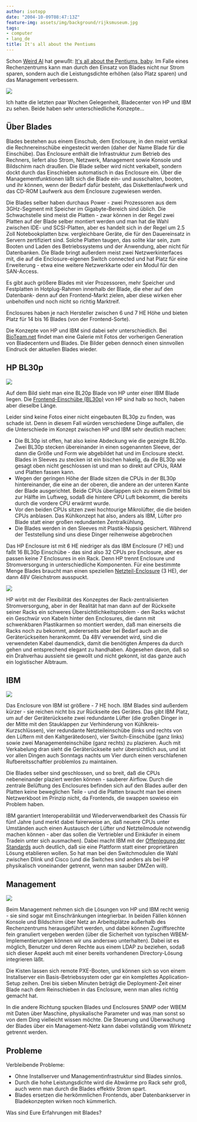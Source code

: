 ```yaml
---
author: isotopp
date: "2004-10-09T08:47:13Z"
feature-img: assets/img/background/rijksmuseum.jpg
tags:
- computer
- lang_de
title: It's all about the Pentiums
---
```

Schon [Weird Al](http://www.weirdal.com/) hat gewußt: [It's all about the Pentiums, baby](http://www.song-text.com/146/). Im Falle eines Rechenzentrums kann man durch den Einsatz von Blades nicht nur Strom sparen, sondern auch die Leistungsdichte erhöhen (also Platz sparen) und das Management verbessern.

![](/uploads/hp-bl30p.gif)

Ich hatte die letzten paar Wochen Gelegenheit, Bladecenter von HP und IBM zu sehen. Beide haben sehr unterschiedliche Konzepte...

## Über Blades

Blades bestehen aus einem Einschub, dem Enclosure, in den meist vertikal die Rechnereinschübe eingesteckt werden (daher der Name Blade für die Einschübe). Das Enclosure enthält die Infrastruktur zum Betrieb des Rechners, liefert also Strom, Netzwerk, Management sowie Konsole und Bildschirm nach draußen. Die Blade selber wird nicht verkabelt, sondern dockt durch das Einschieben automatisch in das Enclosure ein. Über die Managementfunktionen läßt sich die Blade ein- und ausschalten, booten, und ihr können, wenn der Bedarf dafür besteht, das Diskettenlaufwerk und das CD-ROM Laufwerk aus dem Enclosure zugewiesen werden.

Die Blades selber haben durchaus Power - zwei Prozessoren aus dem 3GHz-Segment mit Speicher im Gigabyte-Bereich sind üblich. Die Schwachstelle sind meist die Platten - zwar können in der Regel zwei Platten auf der Blade selber montiert werden und man hat die Wahl zwischen IDE- und SCSI-Platten, aber es handelt sich in der Regel um 2.5 Zoll Notebookplatten bzw. vergleichbare Geräte, die für den Dauereinsatz in Servern zertifiziert sind. Solche Platten taugen, das sollte klar sein, zum Booten und Laden des Betriebssystems und der Anwendung, aber nicht für Datenbanken. Die Blade bringt außerdem meist zwei Netzwerkinterfaces mit, die auf die Enclosure-eigenen Switch connected und hat Platz für eine Erweiterung - etwa eine weitere Netzwerkkarte oder ein Modul für den SAN-Access.

Es gibt auch größere Blades mit vier Prozessoren, mehr Speicher und Festplatten in Hotplug-Rahmen innerhalb der Blade, die eher auf den Datenbank- denn auf den Frontend-Markt zielen, aber diese wirken eher unbeholfen und noch nicht so richtig Marktreif.

Enclosures haben je nach Hersteller zwischen 6 und 7 HE Höhe und bieten Platz für 14 bis 16 Blades (von der Frontend-Sorte).

Die Konzepte von HP und IBM sind dabei sehr unterschiedlich. Bei [BioTeam.net](http://bioteam.net/gallery/miscBladeServers) findet man eine Galerie mit Fotos der vorherigen Generation von Bladecentern und Blades. Die Bilder geben dennoch einen sinnvollen Eindruck der aktuellen Blades wieder.

## HP BL30p

[![](/uploads/bladevergleich.jpg)](http://bioteam.net/gallery/miscBladeServers/Roll_24_16)

Auf dem Bild sieht man eine BL20p Blade von HP unter einer IBM Blade liegen. Die 
[Frontend-Einschübe (BL30p)](http://h18004.www1.hp.com/products/servers/proliant-bl/p-class/30p/) von HP sind halb so hoch, haben aber dieselbe Länge. 

Leider sind keine Fotos einer nicht eingebauten BL30p zu finden, was schade ist. Denn in diesem Fall würden verschiedene Dinge auffallen, die die Unterschiede im Konzept zwischen HP und IBM sehr deutlich machen: 

- Die BL30p ist offen, hat also keine Abdeckung wie die gezeigte BL20p. Zwei BL30p stecken übereinander in einen sogenannten Sleeve, der dann die Größe und Form wie abgebildet hat und im Enclosure steckt. Blades in Sleeves zu stecken ist ein bischen hakelig, da die BL30p wie gesagt oben nicht geschlossen ist und man so direkt auf CPUs, RAM und Platten fassen kann.
- Wegen der geringen Höhe der Blade sitzen die CPUs in der BL30p hintereinander, die eine an der oberen, die andere an der unteren Kante der Blade ausgerichtet. Beide CPUs überlappen sich zu einem Drittel bis zur Hälfte im Luftweg, sodaß die hintere CPU Luft bekommt, die bereits durch die vordere CPU erwärmt wurde.
- Vor den beiden CPUs sitzen zwei hochtourige Mikrolüfter, die die beiden CPUs anblasen. Das Kühlkonzept hat also, anders als IBM, Lüfter pro Blade statt einer großen redundanten Zentralkühlung.
- Die Blades werden in den Sleeves mit Plastik-Nupsis gesichert. Während der Teststellung sind uns diese Dinger reihenweise abgebrochen

Das HP Enclosure ist mit 6 HE niedriger als das IBM Enclosure (7 HE) und faßt 16 BL30p Einschübe - das sind also 32 CPUs pro Enclosure, aber es passen keine 7 Enclosures in ein Rack. Denn HP trennt Enclosure und Stromversorgung in unterschiedliche Komponenten. Für eine bestimmte Menge Blades braucht man einen speziellen 
[Netzteil-Enclosure](http://h18004.www1.hp.com/products/blades/components/powersubsystem.html) (3 HE), der dann 48V Gleichstrom ausspuckt.

[![](/uploads/hp-powersubsystem.jpg)](http://bioteam.net/gallery/miscBladeServers/Roll_24_5)

HP wirbt mit der Flexibilität des Konzeptes der Rack-zentralisierten Stromversorgung, aber in der Realität hat man dann auf der Rückseite seiner Racks ein schweres Übersichtlichkeitsproblem - den Racks wächst ein Geschwür von Kabeln hinter den Enclosures, die dann mit schwenkbaren Plastikarmen so montiert werden, daß man einerseits die Racks noch zu bekommt, andererseits aber bei Bedarf auch an die Geräterückseiten herankommt. Da 48V verwendet wird, sind die verwendeten Kabel daumendick, damit die benötigten Amperes da durch gehen und entsprechend elegant zu handhaben. Abgesehen davon, daß so ein Drahverhau aussieht sie gewollt und nicht gekonnt, ist das ganze auch ein logistischer Albtraum.

## IBM

[![](uploads/ibm-rueckseite.jpg)](http://bioteam.net/gallery/miscBladeServers/Roll_24_6)

Das Enclosure von IBM ist größere - 7 HE hoch. IBM Blades sind außerdem kürzer - sie reichen nicht bis zur Rückseite des Gerätes. Das gibt IBM Platz, um auf der Geräterückseite zwei redundante Lüfter (die großen Dinger in der Mitte mit den Stauklappen zur Verhinderung von Kühlkreis-Kurzschlüssen), vier redundante Netzteileinschübe (links und rechts von den Lüftern mit den Kaltgerätedosen), vier Switch-Einschübe (ganz links) sowie zwei Managementeinschübe (ganz rechts) zu plazieren. Auch mit Verkabelung dran sieht die Geräterückseite sehr übersichtlich aus, und ist vor allen Dingen auch Sonntags nachts um Vier durch einen verschlafenen Rufbereitsschaftler problemlos zu maintainen.

Die Blades selber sind geschlossen, und so breit, daß die CPUs nebeneinander plaziert werden können - sauberer Airflow. Durch die zentrale Belüftung des Enclosures befinden sich auf den Blades außer den Platten keine beweglichen Teile - und die Platten braucht man bei einem Netzwerkboot im Prinzip nicht, da Frontends, die swappen sowieso ein Problem haben.

IBM garantiert Interoperabilität und Wiederverwendbarkeit des Chassis für fünf Jahre (und merkt dabei fairerweise an, daß neuere CPUs unter Umständen auch einen Austausch der Lüfter und Netzteilmodule notwendig machen können - aber das sollen die Vertriebler und Einkäufer in einem Tradein unter sich ausmachen). Dabei macht IBM mit der [Offenlegung der Standards](http://www.heise.de/newsticker/meldung/50645) auch deutlich, daß sie eine Plattform statt einer proprietären Lösung etablieren wollen. So hat man bei den Switchmodulen die Wahl zwischen Dlink und Cisco (und die Switches sind anders als bei HP physikalisch voneinander getrennt, wenn man sauber DMZen will).

## Management

[![](/uploads/ibm-blade-vorderseite.jpg)](http://bioteam.net/gallery/miscBladeServers/Roll_24_4)

Beim Management nehmen sich die Lösungen von HP und IBM recht wenig - sie sind sogar mit Einschränkungen integrierbar. In beiden Fällen können Konsole und Bildschirm über Netz an Arbeitsplätze außerhalb des Rechenzentrums herausgeführt werden, und dabei können Zugriffsrechte fein granuliert vergeben werden (über die Sicherheit von typischen WBEM-Implementierungen können wir uns anderswo unterhalten). Dabei ist es möglich, Benutzer und deren Rechte aus einem LDAP zu beziehen, sodaß sich dieser Aspekt auch mit einer bereits vorhandenen Directory-Lösung integrieren läßt.

Die Kisten lassen sich remote PXE-Booten, und können sich so von einem Installserver ein Basis-Betriebssystem oder gar ein komplettes Application-Setup zeihen. Drei bis sieben Minuten beträgt die Deployment-Zeit einer Blade nach dem Reinschieben in das Enclosure, wenn man alles richtig gemacht hat.

In die andere Richtung spucken Blades und Enclosures SNMP oder WBEM mit Daten über Maschine, physikalische Parameter und was man sonst so von dem Ding vielleicht wissen möchte. Die Steuerung und Überwachung der Blades über ein Management-Netz kann dabei vollständig vom Wirknetz getrennt werden.

## Probleme

Verbleibende Probleme: 

- Ohne Installserver und Managementinfrastruktur sind Blades sinnlos.
- Durch die hohe Leistungsdichte wird die Abwärme pro Rack sehr groß, auch wenn man durch die Blades effektiv Strom spart. 
- Blades ersetzen die herkömmlichen Frontends, aber Datenbankserver in Bladekonzepten wirken noch kümmerlich. 

Was sind Eure Erfahrungen mit Blades?

